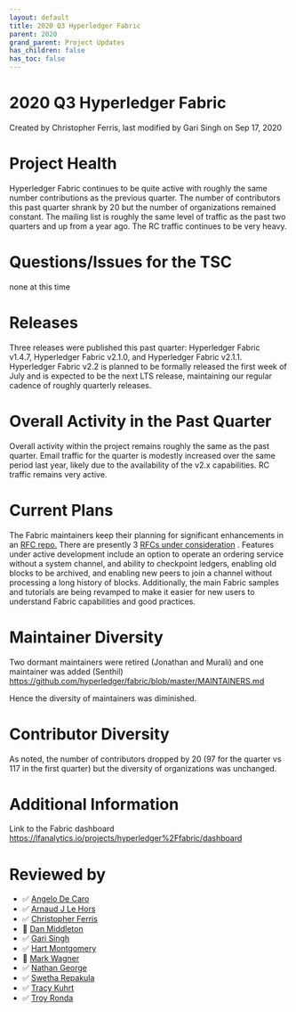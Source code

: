 ```yaml
---
layout: default
title: 2020 Q3 Hyperledger Fabric
parent: 2020
grand_parent: Project Updates
has_children: false
has_toc: false
---
```


# 2020 Q3 Hyperledger Fabric

Created by Christopher Ferris, last modified by Gari Singh on Sep 17, 2020

# Project Health

Hyperledger Fabric continues to be quite active with roughly the same
number contributions as the previous quarter. The number of contributors
this past quarter shrank by 20 but the number of organizations remained
constant. The mailing list is roughly the same level of traffic as the
past two quarters and up from a year ago. The RC traffic continues to be
very heavy.

# Questions/Issues for the TSC

none at this time

# Releases

Three releases were published this past quarter: Hyperledger Fabric
v1.4.7, Hyperledger Fabric v2.1.0, and Hyperledger Fabric v2.1.1.
Hyperledger Fabric v2.2 is planned to be formally released the first
week of July and is expected to be the next LTS release, maintaining our
regular cadence of roughly quarterly releases.

# Overall Activity in the Past Quarter

Overall activity within the project remains roughly the same as the past
quarter. Email traffic for the quarter is modestly increased over the
same period last year, likely due to the availability of the v2.x
capabilities. RC traffic remains very active.

# Current Plans

The Fabric maintainers keep their planning for significant enhancements
in an <a href="https://hyperledger.github.io/fabric-rfcs/rfcs.html" class="external-link" rel="nofollow">RFC repo.</a> There are presently 3
<a href="https://github.com/hyperledger/fabric-rfcs/pulls" class="external-link" rel="nofollow">RFCs under consideration</a> .
Features under active development include an option to operate an
ordering service without a system channel, and ability to checkpoint
ledgers, enabling old blocks to be archived, and enabling new peers to
join a channel without processing a long history of blocks.
Additionally, the main Fabric samples and tutorials are being revamped
to make it easier for new users to understand Fabric capabilities and
good practices.

# Maintainer Diversity

Two dormant maintainers were retired (Jonathan and Murali) and one
maintainer was added (Senthil) <a href="https://github.com/hyperledger/fabric/blob/master/MAINTAINERS.md" class="external-link" rel="nofollow">https://github.com/hyperledger/fabric/blob/master/MAINTAINERS.md</a>

Hence the diversity of maintainers was diminished.

# Contributor Diversity

As noted, the number of contributors dropped by 20 (97 for the quarter
vs 117 in the first quarter) but the diversity of organizations was
unchanged.

# Additional Information

Link to the Fabric dashboard
<a href="https://lfanalytics.io/projects/hyperledger%2Ffabric/dashboard" class="external-link" rel="nofollow">https://lfanalytics.io/projects/hyperledger%2Ffabric/dashboard</a>

# Reviewed by
-   ✅ <a href="https://wiki.hyperledger.org/display/~angelo.decaro" class="confluence-userlink user-mention" data-username="angelo.decaro" data-linked-resource-id="16327529" data-linked-resource-version="1" data-linked-resource-type="userinfo" data-base-url="https://wiki.hyperledger.org">Angelo De Caro</a>
-   ✅ <a href="https://wiki.hyperledger.org/display/~lehors" class="confluence-userlink user-mention" data-username="lehors" data-linked-resource-id="2394240" data-linked-resource-version="1" data-linked-resource-type="userinfo" data-base-url="https://wiki.hyperledger.org">Arnaud J Le Hors</a>
-   ✅ <a href="https://wiki.hyperledger.org/display/~ChristopherFerris" class="confluence-userlink user-mention" data-username="ChristopherFerris" data-linked-resource-id="2392402" data-linked-resource-version="1" data-linked-resource-type="userinfo" data-base-url="https://wiki.hyperledger.org">Christopher Ferris</a>
-   🔲
<a href="https://wiki.hyperledger.org/display/~dan.middleton@intel.com" class="confluence-userlink user-mention" data-username="dan.middleton@intel.com" data-linked-resource-id="6427025" data-linked-resource-version="2" data-linked-resource-type="userinfo" data-base-url="https://wiki.hyperledger.org">Dan Middleton</a>
-   ✅ <a href="https://wiki.hyperledger.org/display/~mastersingh24" class="confluence-userlink user-mention" data-username="mastersingh24" data-linked-resource-id="16321659" data-linked-resource-version="1" data-linked-resource-type="userinfo" data-base-url="https://wiki.hyperledger.org">Gari Singh</a>
-   ✅ <a href="https://wiki.hyperledger.org/display/~hartm" class="confluence-userlink user-mention" data-username="hartm" data-linked-resource-id="6422922" data-linked-resource-version="1" data-linked-resource-type="userinfo" data-base-url="https://wiki.hyperledger.org">Hart Montgomery</a>
-   🔲 <a href="https://wiki.hyperledger.org/display/~mwagner" class="confluence-userlink user-mention" data-username="mwagner" data-linked-resource-id="5505170" data-linked-resource-version="1" data-linked-resource-type="userinfo" data-base-url="https://wiki.hyperledger.org">Mark Wagner</a>
-   ✅ <a href="https://wiki.hyperledger.org/display/~nage" class="confluence-userlink user-mention" data-username="nage" data-linked-resource-id="2393038" data-linked-resource-version="1" data-linked-resource-type="userinfo" data-base-url="https://wiki.hyperledger.org">Nathan George</a>
-   ✅ <a href="https://wiki.hyperledger.org/display/~swetharepakula" class="confluence-userlink user-mention" data-username="swetharepakula" data-linked-resource-id="5505323" data-linked-resource-version="1" data-linked-resource-type="userinfo" data-base-url="https://wiki.hyperledger.org">Swetha Repakula</a>
-   ✅ <a href="https://wiki.hyperledger.org/display/~tkuhrt" class="confluence-userlink user-mention" data-username="tkuhrt" data-linked-resource-id="1180151" data-linked-resource-version="2" data-linked-resource-type="userinfo" data-base-url="https://wiki.hyperledger.org">Tracy Kuhrt</a>
-   ✅ <a href="https://wiki.hyperledger.org/display/~troyronda" class="confluence-userlink user-mention" data-username="troyronda" data-linked-resource-id="9110618" data-linked-resource-version="2" data-linked-resource-type="userinfo" data-base-url="https://wiki.hyperledger.org">Troy Ronda</a>






